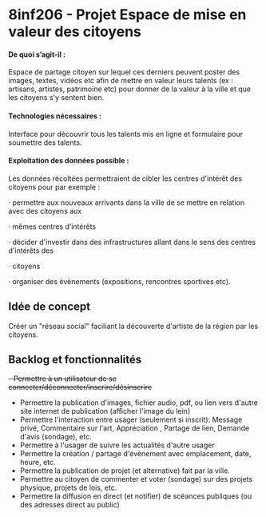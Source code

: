 # 8inf206 - Projet Espace de mise en valeur des citoyens

#### De quoi s’agit-il : 

Espace de partage citoyen sur lequel ces derniers peuvent poster des images, textes, vidéos etc afin de mettre en valeur leurs talents (ex : artisans, artistes, patrimoine etc) pour donner de la valeur à la ville et que les citoyens s'y sentent bien.

#### Technologies nécessaires : 

Interface pour découvrir tous les talents mis en ligne et formulaire pour soumettre des talents.

#### Exploitation des données possible : 

Les données récoltées permettraient de cibler les centres
d'intérêt des citoyens pour par exemple :

·       permettre aux nouveaux arrivants dans la ville de se mettre en relation avec des citoyens aux

·       mêmes centres d’intérêts

·       décider d'investir dans des infrastructures allant dans le sens des centres d'intérêts des

·       citoyens

·       organiser des évènements (expositions, rencontres sportives etc).


## Idée de concept

Créer un "réseau social" faciliant la découverte d'artiste de la région par les citoyens. 

## Backlog et fonctionnalités
~~- Permettre à un utilisateur de se connecter/déconnecter/inscrire/désinscrire~~
- Permettre la publication d'images, fichier audio, pdf, ou lien vers d'autre site internet de publication (afficher l'image du lein)
- Permettre l'interaction entre usager (seulement si inscrit): Message privé, Commentaire sur l'art, Appréciation , Partage de lien, Demande d'avis (sondage), etc.
- Permettre à l'usager de suivre les actualités d'autre usager
- Permettre la création / partage d'évènement avec emplacement, date, heure, etc.
- Permettre la publication de projet (et alternative) fait par la ville.
- Permettre au citoyen de commenter et voter (sondage) sur des projets physique, projets de lois, etc. 
- Permettre la diffusion en direct (et notifier) de scéances publiques (ou des adresses direct au public)

